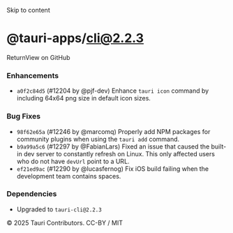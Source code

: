 Skip to content
# @tauri-apps/cli@2.2.3
ReturnView on GitHub
### Enhancements
  * `a0f2c84d5` (#12204 by @pjf-dev) Enhance `tauri icon` command by including 64x64 png size in default icon sizes.


### Bug Fixes
  * `98f62e65a` (#12246 by @marcomq) Properly add NPM packages for community plugins when using the `tauri add` command.
  * `b9a99a5c6` (#12297 by @FabianLars) Fixed an issue that caused the built-in dev server to constantly refresh on Linux. This only affected users who do not have `devUrl` point to a URL.
  * `ef21ed9ac` (#12290 by @lucasfernog) Fix iOS build failing when the development team contains spaces.


### Dependencies
  * Upgraded to `tauri-cli@2.2.3`


© 2025 Tauri Contributors. CC-BY / MIT
